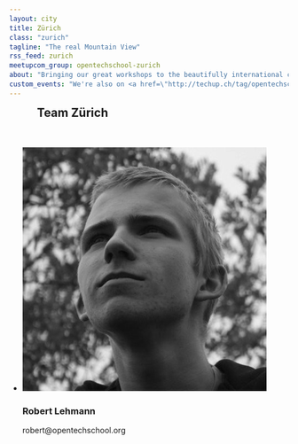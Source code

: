 ```yaml
---
layout: city
title: Zürich
class: "zurich"
tagline: "The real Mountain View"
rss_feed: zurich
meetupcom_group: opentechschool-zurich
about: "Bringing our great workshops to the beautifully international city in the Alps.  We're kindly hosted in the fabulous <a href="http://colab-zurich.ch/">Colab</a>."
custom_events: "We're also on <a href=\"http://techup.ch/tag/opentechschool\">Techup</a>."
---
```



<h2 style="margin: 0 0 50px 50px;">Team Zürich</h2>


<ul class="float_list float_list_4 team_list">

  <li class="member">
    <img src="/images/team/robert.jpg">
    <h3>Robert Lehmann</h3>
    <p>robert@opentechschool.org</p>
  </li>


</ul>
